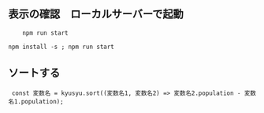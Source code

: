 ## 表示の確認　ローカルサーバーで起動
```
    npm run start
```

```
npm install -s ; npm run start
```


## ソートする

     const 変数名 = kyusyu.sort((変数名1, 変数名2) => 変数名2.population - 変数名1.population);